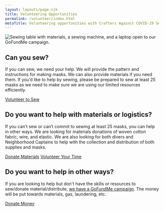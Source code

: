 ```yaml
---
layout: layouts/page.njk
title: Volunteering Opportunities
permalink: /volunteer/index.html
metaTitle: Volunteering opportunities with Crafters Against COVID-19 Seattle
---
```


![Sewing table with materials, a sewing machine, and a laptop open to our GoFundMe campaign.](/images/desk.jpg)

## Can you sew?

If you can sew, we need your help. We will provide the pattern and instructions for making masks. We can also provide materials if you need them. If you’d like to help by sewing, please be prepared to sew at least 25 masks as we need to make sure we are using our limited resources efficiently.

<a class="button" href="/volunteer/sewing/">Volunteer to Sew</a>

## Do you want to help with materials or logistics?

If you can’t sew or can’t commit to sewing at least 25 masks, you can help in other ways. We are looking for materials donations of woven cotton fabric, wire, and elastic. We are also looking for both divers and Neighborhood Captains to help with the collection and distribution of both supplies and masks.

<a class="button" href="/volunteer/donate/">Donate Materials</a> <a class="button" href="/volunteer/logistics/">Volunteer Your Time</a>

## Do you want to help in other ways?

If you are looking to help but don't have the skills or resources to sew/donate material/distribute, [we have a GoFundMe campaign](https://www.gofundme.com/f/crafters-against-covid19-seattle). The money will be put towards materials, gas, laundering, etc.

<a class="button" href="https://www.gofundme.com/f/crafters-against-covid19-seattle">Donate Money</a>
